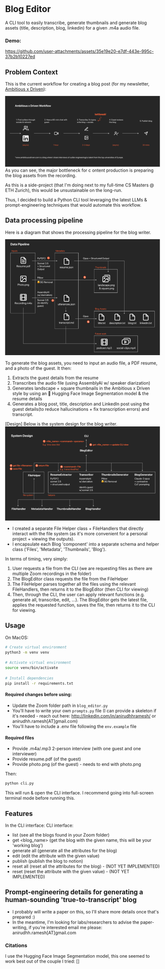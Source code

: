 # Blog Editor

A CLI tool to easily transcribe, generate thumbnails and generate blog assets (title, description, blog, linkedin) for a given .m4a audio file.

### Demo:
https://github.com/user-attachments/assets/35e19e20-e7df-443e-995c-37b2b10227ed

## Problem Context

This is the current workflow for creating a blog post (for my newsletter, [Ambitious x Driven](https://www.ambitiousxdriven.com)):

![axd_workflow](./assets/axd_workflow.png)
As you can see, the major bottleneck for c
ontent production is preparing the blog assets from the recording.

As this is a side-project (that I'm doing next to my full-time CS Masters @ ETH Zurich), this would be unsustainable on the long-run.

Thus, I decided to build a Python CLI tool leveraging the latest LLMs & prompt-engineering techniques that would automate this workflow.

## Data processing pipeline

Here is a diagram that shows the processing pipeline for the blog writer.

![axd_data_flow](./assets/axd_pipeline.png)

To generate the blog assets, you need to input an audio file, a PDF resume, and a photo of the guest.
It then:

1. Extracts the guest details from the resume
2. Transcribes the audio file (using AssemblyAI w/ speaker diarization)
3. Generates landscape + square thumbnails in the Ambitious x Driven style by using an 🤗 Hugging Face Image Segmentation model & the resume details
4. Generates a blog post, title, description and LinkedIn post using the guest details(to reduce hallucinations + fix transcription errors) and transcript.

[Design]
Below is the system design for the blog writer.
![axd_design](./assets/system_design.png)

- I created a separate File Helper class + FileHandlers that directly interact with the file system (as it's more convenient for a personal project + viewing the outputs).
- I encapsulate each Blog 'component' into a separate schema and helper class ('Files', 'Metadata', 'Thumbnails', 'Blog').

In terms of timing, very simply:

1. User requests a file from the CLI (we are requesting files as there are multiple Zoom recordings in the folder)
2. The BlogEditor class requests the file from the FileHelper
3. The FileHelper parses together all the files using the relevant FileHandlers, then returns it to the BlogEditor (then CLI for viewing)
4. Then, through the CLI, the user can apply relevant functions (e.g. generate all, transcribe, edit, ...). The BlogEditor gets the latest file, applies the requested function, saves the file, then returns it to the CLI for viewing.

## Usage

On MacOS:

```bash
# Create virtual environment
python3 -m venv venv

# Activate virtual environment
source venv/bin/activate

# Install dependencies
pip install -r requirements.txt
```

#### Required changes before using:

- Update the Zoom folder path in `blog_editor.py`
- You'll have to write your own `prompts.py` file (I can provide a skeleton if it's needed - reach out here: http://linkedin.com/in/anirudhhramesh/ or anirudhh.ramesh[AT]gmail.com)
- You'll have to include a .env file following the `env.example` file

#### Required files

- Provide .m4a/.mp3 2-person interview (with one guest and one interviewer)
- Provide resume.pdf (of the guest)
- Provide photo.png (of the guest) - needs to end with photo.png

Then:

```bash
python cli.py
```

This will run & open the CLI interface. I recommend going into full-screen terminal mode before running this.

## Features

In the CLI interface:
CLI interface:

- list (see all the blogs found in your Zoom folder)
- get <blog_name> (get the blog with the given name, this will be your 'working blog')
- generate all (generate all the attributes for the blog)
- edit <attribute> <value> (edit the attribute with the given value)
- publish (publish the blog to notion)
- reset all (reset all the attributes for the blog) - (NOT YET IMPLEMENTED)
- reset <attribute> (reset the attribute with the given value) - (NOT YET IMPLEMENTED)

## Prompt-engineering details for generating a human-sounding 'true-to-transcript' blog

- I probably will write a paper on this, so I'll share more details once that's prepared :)
- In the meantime, I'm looking for labs/researchers to advise the paper-writing, if you're interested email me please: anirudhh.ramesh[AT]gmail.com

### Citations

I use the Hugging Face Image Segmentation model, this one seemed to work best out of the couple I tried: []
